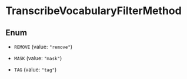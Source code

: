 

# TranscribeVocabularyFilterMethod

## Enum


* `REMOVE` (value: `"remove"`)

* `MASK` (value: `"mask"`)

* `TAG` (value: `"tag"`)



